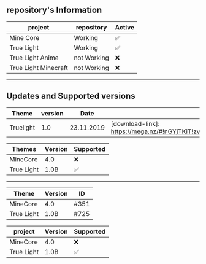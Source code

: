 ## repository's Information

|  project    | repository | Active             |
| ----------- | ------- | ------------------ |
| Mine Core    |   Working      | :white_check_mark: |
| True Light  |    Working     | :white_check_mark: |
| True Light Anime |    not Working     | :x: |
| True Light Minecraft |    not Working     | :x: |

---
## Updates and Supported versions
| Theme |  version  |  Date  |  Download |  
| ----------- | ------- | -------- | ---------- |
| Truelight | 1.0 | 23.11.2019 | [download-link]: https://mega.nz/#!nGYjTKiT!zvGzEp1q8WfHQAVnCFdiG6Sbi6zIaoL6be28zHuJqeM |

|  Themes    | Version | Supported          |
| ----------- | ------- | ------------------ |
| MineCore    |  4.0    | :x:                |
| True Light  |  1.0B   | :white_check_mark: |

---
|    Theme    | Version   | ID   |
| ----------- | ------- | ---------- |
| MineCore    |  4.0    |   #351     |
| True Light  |  1.0B   |   #725     |






|  project    | Version | Supported          |
| ----------- | ------- | ------------------ |
| MineCore    |  4.0    | :x:                |
| True Light  |  1.0B   | :white_check_mark: |
